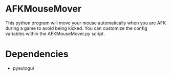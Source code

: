 # AFKMouseMover
 This python program will move your mouse automatically when you are AFK during a game to avoid being kicked.
 You can customize the config variables within the AFKMouseMover.py script.
 
 # Dependencies
 - pyautogui
